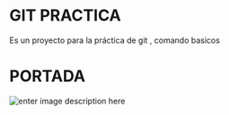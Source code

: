 # GIT PRACTICA

Es un proyecto para la práctica de git , comando basicos


# PORTADA
![enter image description here](https://blog.ronin.cloud/content/images/size/w2000/2022/01/git-feature.png)
